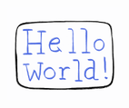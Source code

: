 <div align="center">
  <img src="./Images/hellogif.gif" width="40%" justifySelf="center" />
</div>

<My top technologies />
